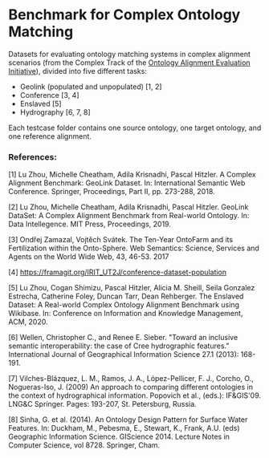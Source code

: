 # Benchmark for Complex Ontology Matching

Datasets for evaluating ontology matching systems in complex alignment scenarios (from the Complex Track of the [Ontology Alignment Evaluation Initiative]([url](https://oaei.ontologymatching.org/))), divided into five different tasks:
- Geolink (populated and unpopulated) [1, 2]
- Conference [3, 4]
- Enslaved [5]
- Hydrography [6, 7, 8]

Each testcase folder contains one source ontology, one target ontology, and one reference alignment.


### References:

[1] Lu Zhou, Michelle Cheatham, Adila Krisnadhi, Pascal Hitzler. A Complex Alignment Benchmark: GeoLink Dataset. In: International Semantic Web Conference. Springer, Proceedings, Part II, pp. 273-288, 2018.

[2] Lu Zhou, Michelle Cheatham, Adila Krisnadhi, Pascal Hitzler. GeoLink DataSet: A Complex Alignment Benchmark from Real-world Ontology. In: Data Intellegence. MIT Press, Proceedings, 2019.

[3] Ondřej Zamazal, Vojtěch Svátek. The Ten-Year OntoFarm and its Fertilization within the Onto-Sphere. Web Semantics: Science, Services and Agents on the World Wide Web, 43, 46-53. 2017

[4] https://framagit.org/IRIT_UT2J/conference-dataset-population

[5] Lu Zhou, Cogan Shimizu, Pascal Hitzler, Alicia M. Sheill, Seila Gonzalez Estrecha, Catherine Foley, Duncan Tarr, Dean Rehberger. The Enslaved Dataset: A Real-world Complex Ontology Alignment Benchmark using Wikibase. In: Conference on Information and Knowledge Management, ACM, 2020.

[6] Wellen, Christopher C., and Renee E. Sieber. "Toward an inclusive semantic interoperability: the case of Cree hydrographic features." International Journal of Geographical Information Science 27.1 (2013): 168-191.

[7] Vilches-Blázquez, L. M., Ramos, J. A., López-Pellicer, F. J., Corcho, O., Nogueras-Iso, J. (2009) An approach to comparing different ontologies in the context of hydrographical information. Popovich et al., (eds.): IF&GIS'09. LNG&C Springer. Pages: 193-207, St. Petersburg, Russia.

[8] Sinha, G. et al. (2014). An Ontology Design Pattern for Surface Water Features. In: Duckham, M., Pebesma, E., Stewart, K., Frank, A.U. (eds) Geographic Information Science. GIScience 2014. Lecture Notes in Computer Science, vol 8728. Springer, Cham.
